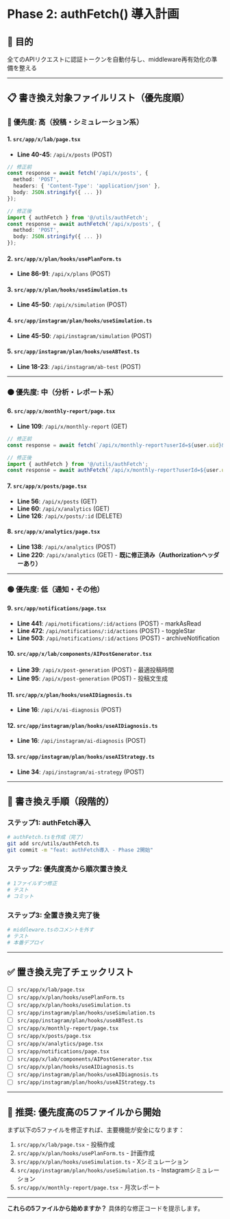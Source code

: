 # Phase 2: authFetch() 導入計画

## 🎯 目的
全てのAPIリクエストに認証トークンを自動付与し、middleware再有効化の準備を整える

---

## 📋 書き換え対象ファイルリスト（優先度順）

### 🔴 **優先度: 高（投稿・シミュレーション系）**

#### 1. `src/app/x/lab/page.tsx`
- **Line 40-45**: `/api/x/posts` (POST)
```typescript
// 修正前
const response = await fetch('/api/x/posts', {
  method: 'POST',
  headers: { 'Content-Type': 'application/json' },
  body: JSON.stringify({ ... })
});

// 修正後
import { authFetch } from '@/utils/authFetch';
const response = await authFetch('/api/x/posts', {
  method: 'POST',
  body: JSON.stringify({ ... })
});
```

#### 2. `src/app/x/plan/hooks/usePlanForm.ts`
- **Line 86-91**: `/api/x/plans` (POST)

#### 3. `src/app/x/plan/hooks/useSimulation.ts`
- **Line 45-50**: `/api/x/simulation` (POST)

#### 4. `src/app/instagram/plan/hooks/useSimulation.ts`
- **Line 45-50**: `/api/instagram/simulation` (POST)

#### 5. `src/app/instagram/plan/hooks/useABTest.ts`
- **Line 18-23**: `/api/instagram/ab-test` (POST)

---

### 🟠 **優先度: 中（分析・レポート系）**

#### 6. `src/app/x/monthly-report/page.tsx`
- **Line 109**: `/api/x/monthly-report` (GET)
```typescript
// 修正前
const response = await fetch(`/api/x/monthly-report?userId=${user.uid}&period=${period}&date=${date}`);

// 修正後
import { authFetch } from '@/utils/authFetch';
const response = await authFetch(`/api/x/monthly-report?userId=${user.uid}&period=${period}&date=${date}`);
```

#### 7. `src/app/x/posts/page.tsx`
- **Line 56**: `/api/x/posts` (GET)
- **Line 60**: `/api/x/analytics` (GET)
- **Line 126**: `/api/x/posts/:id` (DELETE)

#### 8. `src/app/x/analytics/page.tsx`
- **Line 138**: `/api/x/analytics` (POST)
- **Line 220**: `/api/x/analytics` (GET) - **既に修正済み（Authorizationヘッダーあり）**

---

### 🟢 **優先度: 低（通知・その他）**

#### 9. `src/app/notifications/page.tsx`
- **Line 441**: `/api/notifications/:id/actions` (POST) - markAsRead
- **Line 472**: `/api/notifications/:id/actions` (POST) - toggleStar
- **Line 503**: `/api/notifications/:id/actions` (POST) - archiveNotification

#### 10. `src/app/x/lab/components/AIPostGenerator.tsx`
- **Line 39**: `/api/x/post-generation` (POST) - 最適投稿時間
- **Line 95**: `/api/x/post-generation` (POST) - 投稿文生成

#### 11. `src/app/x/plan/hooks/useAIDiagnosis.ts`
- **Line 16**: `/api/x/ai-diagnosis` (POST)

#### 12. `src/app/instagram/plan/hooks/useAIDiagnosis.ts`
- **Line 16**: `/api/instagram/ai-diagnosis` (POST)

#### 13. `src/app/instagram/plan/hooks/useAIStrategy.ts`
- **Line 34**: `/api/instagram/ai-strategy` (POST)

---

## 🔧 **書き換え手順（段階的）**

### **ステップ1: authFetch導入**
```bash
# authFetch.tsを作成（完了）
git add src/utils/authFetch.ts
git commit -m "feat: authFetch導入 - Phase 2開始"
```

### **ステップ2: 優先度高から順次置き換え**
```bash
# 1ファイルずつ修正
# テスト
# コミット
```

### **ステップ3: 全置き換え完了後**
```bash
# middleware.tsのコメントを外す
# テスト
# 本番デプロイ
```

---

## ✅ **置き換え完了チェックリスト**

- [ ] `src/app/x/lab/page.tsx`
- [ ] `src/app/x/plan/hooks/usePlanForm.ts`
- [ ] `src/app/x/plan/hooks/useSimulation.ts`
- [ ] `src/app/instagram/plan/hooks/useSimulation.ts`
- [ ] `src/app/instagram/plan/hooks/useABTest.ts`
- [ ] `src/app/x/monthly-report/page.tsx`
- [ ] `src/app/x/posts/page.tsx`
- [ ] `src/app/x/analytics/page.tsx`
- [ ] `src/app/notifications/page.tsx`
- [ ] `src/app/x/lab/components/AIPostGenerator.tsx`
- [ ] `src/app/x/plan/hooks/useAIDiagnosis.ts`
- [ ] `src/app/instagram/plan/hooks/useAIDiagnosis.ts`
- [ ] `src/app/instagram/plan/hooks/useAIStrategy.ts`

---

## 🎯 **推奨: 優先度高の5ファイルから開始**

まず以下の5ファイルを修正すれば、主要機能が安全になります：
1. `src/app/x/lab/page.tsx` - 投稿作成
2. `src/app/x/plan/hooks/usePlanForm.ts` - 計画作成
3. `src/app/x/plan/hooks/useSimulation.ts` - Xシミュレーション
4. `src/app/instagram/plan/hooks/useSimulation.ts` - Instagramシミュレーション
5. `src/app/x/monthly-report/page.tsx` - 月次レポート

---

**これらの5ファイルから始めますか？** 具体的な修正コードを提示します。

